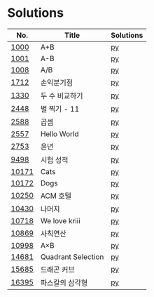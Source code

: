 # Solutions

| No. | Title | Solutions |
| --- | ----- | --------- |
| [1000](https://www.acmicpc.net/problem/1000) | A+B | [py](py/1000.py) |
| [1001](https://www.acmicpc.net/problem/1001) | A-B | [py](py/1001.py) |
| [1008](https://www.acmicpc.net/problem/1008) | A/B | [py](py/1008.py) |
| [1712](https://www.acmicpc.net/problem/1712) | 손익분기점 | [py](py/1712.py) |
| [1330](https://www.acmicpc.net/problem/1330) | 두 수 비교하기 | [py](py/1330.py) |
| [2448](https://www.acmicpc.net/problem/2448) | 별 찍기 - 11 | [py](py/2448.py) |
| [2588](https://www.acmicpc.net/problem/2588) | 곱셈 | [py](py/2588.py) |
| [2557](https://www.acmicpc.net/problem/2557) | Hello World | [py](py/2557.py) |
| [2753](https://www.acmicpc.net/problem/2753) | 윤년 | [py](py/2753.py) |
| [9498](https://www.acmicpc.net/problem/9498) | 시험 성적 | [py](py/9498.py) |
| [10171](https://www.acmicpc.net/problem/10171) | Cats | [py](py/10171.py) |
| [10172](https://www.acmicpc.net/problem/10172) | Dogs | [py](py/10172.py) |
| [10250](https://www.acmicpc.net/problem/10250) | ACM 호텔 | [py](py/10250.py) |
| [10430](https://www.acmicpc.net/problem/10430) | 나머지 | [py](py/10430.py) |
| [10718](https://www.acmicpc.net/problem/10718) | We love kriii | [py](py/10718.py) |
| [10869](https://www.acmicpc.net/problem/10869) | 사칙연산 | [py](py/10869.py) |
| [10998](https://www.acmicpc.net/problem/10998) | A×B | [py](py/10998.py) |
| [14681](https://www.acmicpc.net/problem/14681) | Quadrant Selection | [py](py/14681.py) |
| [15685](https://www.acmicpc.net/problem/15685) | 드래곤 커브 | [py](py/15685.py) |
| [16395](https://www.acmicpc.net/problem/16395) | 파스칼의 삼각형 | [py](py/16395.py) |
